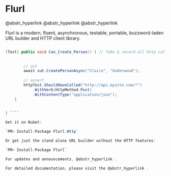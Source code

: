 # Flurl

@abstr_hyperlink @abstr_hyperlink @abstr_hyperlink 

Flurl is a modern, fluent, asynchronous, testable, portable, buzzword-laden URL builder and HTTP client library.

````c# var result = await "https://api.mysite.com" .AppendPathSegment("person") .SetQueryParams(new { api_key = "xyz" }) .WithOAuthBearerToken("my_oauth_token") .PostJsonAsync(new { first_name = firstName, last_name = lastName }) .ReceiveJson();

[Test] public void Can_Create_Person() { // fake & record all http calls in the test subject using (var httpTest = new HttpTest()) { // arrange httpTest.RespondWith( @abstr_number , "OK");
    
    
        // act
        await sut.CreatePersonAsync("Claire", "Underwood");
    
        // assert
        httpTest.ShouldHaveCalled("http://api.mysite.com/*")
            .WithVerb(HttpMethod.Post)
            .WithContentType("application/json");
    }
    

} ````

Get it on NuGet:

`PM> Install-Package Flurl.Http`

Or get just the stand-alone URL builder without the HTTP features:

`PM> Install-Package Flurl`

For updates and announcements, @abstr_hyperlink .

For detailed documentation, please visit the @abstr_hyperlink . 

